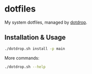 # dotfiles

My system dotfiles, managed by [dotdrop](https://github.com/deadc0de6/dotdrop).

## Installation & Usage


```sh
./dotdrop.sh install -p main
```

More commands:

```sh
./dotdrop.sh --help
```
